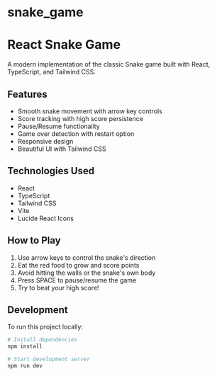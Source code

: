 # snake_game
# React Snake Game

A modern implementation of the classic Snake game built with React, TypeScript, and Tailwind CSS.

## Features

- Smooth snake movement with arrow key controls
- Score tracking with high score persistence
- Pause/Resume functionality
- Game over detection with restart option
- Responsive design
- Beautiful UI with Tailwind CSS

## Technologies Used

- React
- TypeScript
- Tailwind CSS
- Vite
- Lucide React Icons

## How to Play

1. Use arrow keys to control the snake's direction
2. Eat the red food to grow and score points
3. Avoid hitting the walls or the snake's own body
4. Press SPACE to pause/resume the game
5. Try to beat your high score!

## Development

To run this project locally:

```bash
# Install dependencies
npm install

# Start development server
npm run dev
